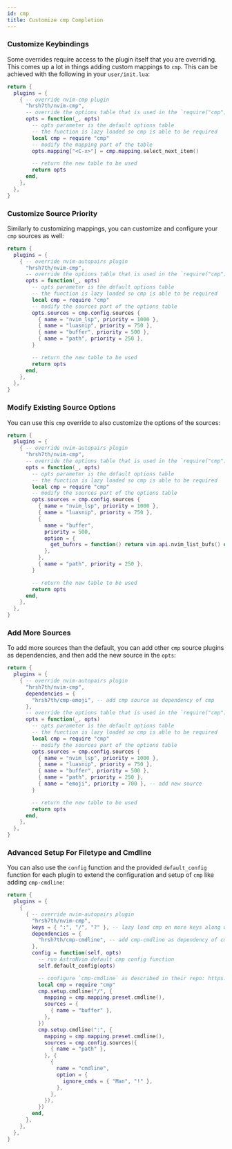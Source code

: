 ```yaml
---
id: cmp
title: Customize cmp Completion
---
```


### Customize Keybindings

Some overrides require access to the plugin itself that you are overriding. This comes up a lot in things adding custom mappings to `cmp`. This can be achieved with the following in your `user/init.lua`:

```lua
return {
  plugins = {
    { -- override nvim-cmp plugin
      "hrsh7th/nvim-cmp",
      -- override the options table that is used in the `require("cmp").setup()` call
      opts = function(_, opts)
        -- opts parameter is the default options table
        -- the function is lazy loaded so cmp is able to be required
        local cmp = require "cmp"
        -- modify the mapping part of the table
        opts.mapping["<C-x>"] = cmp.mapping.select_next_item()

        -- return the new table to be used
        return opts
      end,
    },
  },
}
```

### Customize Source Priority

Similarly to customizing mappings, you can customize and configure your `cmp` sources as well:

```lua
return {
  plugins = {
    { -- override nvim-autopairs plugin
      "hrsh7th/nvim-cmp",
      -- override the options table that is used in the `require("cmp").setup()` call
      opts = function(_, opts)
        -- opts parameter is the default options table
        -- the function is lazy loaded so cmp is able to be required
        local cmp = require "cmp"
        -- modify the sources part of the options table
        opts.sources = cmp.config.sources {
          { name = "nvim_lsp", priority = 1000 },
          { name = "luasnip", priority = 750 },
          { name = "buffer", priority = 500 },
          { name = "path", priority = 250 },
        }

        -- return the new table to be used
        return opts
      end,
    },
  },
}
```

### Modify Existing Source Options

You can use this `cmp` override to also customize the options of the sources:

```lua
return {
  plugins = {
    { -- override nvim-autopairs plugin
      "hrsh7th/nvim-cmp",
      -- override the options table that is used in the `require("cmp").setup()` call
      opts = function(_, opts)
        -- opts parameter is the default options table
        -- the function is lazy loaded so cmp is able to be required
        local cmp = require "cmp"
        -- modify the sources part of the options table
        opts.sources = cmp.config.sources {
          { name = "nvim_lsp", priority = 1000 },
          { name = "luasnip", priority = 750 },
          {
            name = "buffer",
            priority = 500,
            option = {
              get_bufnrs = function() return vim.api.nvim_list_bufs() end,
            },
          },
          { name = "path", priority = 250 },
        }

        -- return the new table to be used
        return opts
      end,
    },
  },
}
```

### Add More Sources

To add more sources than the default, you can add other `cmp` source plugins as dependencies, and then add the new source in the `opts`:

```lua
return {
  plugins = {
    { -- override nvim-autopairs plugin
      "hrsh7th/nvim-cmp",
      dependencies = {
        "hrsh7th/cmp-emoji", -- add cmp source as dependency of cmp
      },
      -- override the options table that is used in the `require("cmp").setup()` call
      opts = function(_, opts)
        -- opts parameter is the default options table
        -- the function is lazy loaded so cmp is able to be required
        local cmp = require "cmp"
        -- modify the sources part of the options table
        opts.sources = cmp.config.sources {
          { name = "nvim_lsp", priority = 1000 },
          { name = "luasnip", priority = 750 },
          { name = "buffer", priority = 500 },
          { name = "path", priority = 250 },
          { name = "emoji", priority = 700 }, -- add new source
        }

        -- return the new table to be used
        return opts
      end,
    },
  },
}
```

### Advanced Setup For Filetype and Cmdline

You can also use the `config` function and the provided `default_config` function for each plugin to extend the configuration and setup of `cmp` like adding `cmp-cmdline`:

```lua
return {
  plugins = {
    {
      { -- override nvim-autopairs plugin
        "hrsh7th/nvim-cmp",
        keys = { ":", "/", "?" }, -- lazy load cmp on more keys along with insert mode
        dependencies = {
          "hrsh7th/cmp-cmdline", -- add cmp-cmdline as dependency of cmp
        },
        config = function(self, opts)
          -- run AstroNvim default cmp config function
          self.default_config(opts)

          -- configure `cmp-cmdline` as described in their repo: https://github.com/hrsh7th/cmp-cmdline#setup
          local cmp = require "cmp"
          cmp.setup.cmdline("/", {
            mapping = cmp.mapping.preset.cmdline(),
            sources = {
              { name = "buffer" },
            },
          })
          cmp.setup.cmdline(":", {
            mapping = cmp.mapping.preset.cmdline(),
            sources = cmp.config.sources({
              { name = "path" },
            }, {
              {
                name = "cmdline",
                option = {
                  ignore_cmds = { "Man", "!" },
                },
              },
            }),
          })
        end,
      },
    },
  },
}
```
